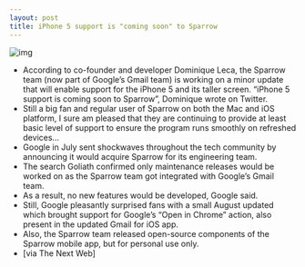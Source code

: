 ```yaml
---
layout: post
title: iPhone 5 support is "coming soon" to Sparrow
---
```

![img](http://media.idownloadblog.com/wp-content/uploads/2012/07/Sparrow-for-Mac-and-iPhone-teaser.jpg)
* According to co-founder and developer Dominique Leca, the Sparrow team (now part of Google’s Gmail team) is working on a minor update that will enable support for the iPhone 5 and its taller screen. “iPhone 5 support is coming soon to Sparrow”, Dominique wrote on Twitter.
* Still a big fan and regular user of Sparrow on both the Mac and iOS platform, I sure am pleased that they are continuing to provide at least basic level of support to ensure the program runs smoothly on refreshed devices…
* Google in July sent shockwaves throughout the tech community by announcing it would acquire Sparrow for its engineering team.
* The search Goliath confirmed only maintenance releases would be worked on as the Sparrow team got integrated with Google’s Gmail team.
* As a result, no new features would be developed, Google said.
* Still, Google pleasantly surprised fans with a small August updated which brought support for Google’s “Open in Chrome” action, also present in the updated Gmail for iOS app.
* Also, the Sparrow team released open-source components of the Sparrow mobile app, but for personal use only.
* [via The Next Web]

